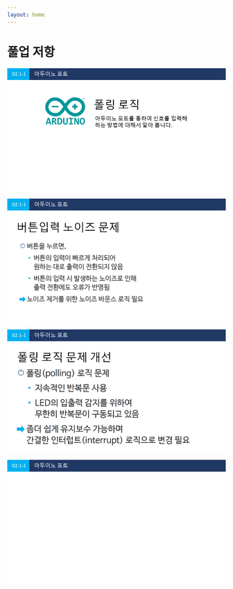 ```yaml
---
layout: home
---
```


# 풀업 저항

![슬라이드1](./img/슬라이드1.PNG)


![슬라이드2](./img/슬라이드2.PNG)


![슬라이드3](./img/슬라이드3.PNG)


![슬라이드4](./img/슬라이드4.PNG)

